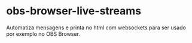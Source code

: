 # obs-browser-live-streams

Automatiza mensagens e printa no html com websockets para ser usado por exemplo no OBS Browser.
